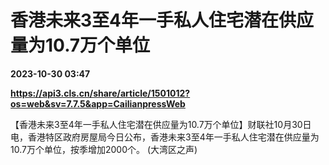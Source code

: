 # 香港未来3至4年一手私人住宅潜在供应量为10.7万个单位

**2023-10-30 03:47**

**https://api3.cls.cn/share/article/1501012?os=web&sv=7.7.5&app=CailianpressWeb**

【香港未来3至4年一手私人住宅潜在供应量为10.7万个单位】财联社10月30日电，香港特区政府房屋局今日公布，香港未来3至4年一手私人住宅潜在供应量为10.7万个单位，按季增加2000个。 (大湾区之声)